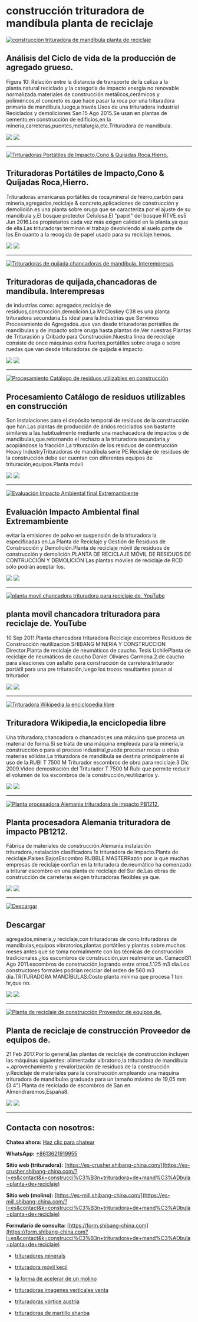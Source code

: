 # construcción trituradora de mandíbula planta de reciclaje

<a href="https://swt.shibang-china.com/?l=es&img&k=construcci%C3%B3n+trituradora+de+mand%C3%ADbula+planta+de+reciclaje" target="_blank">![construcción trituradora de mandíbula planta de reciclaje](http://static.shibang-china.com/all-800x300/344.jpg)</a>

## Análisis del Ciclo de vida de la producción de agregado grueso.
Figura 10: Relación entre la distancia de transporte de la caliza a la planta.natural reciclado y la categoría de impacto energía no renovable normalizada.materiales de construcción metálicos,cerámicos y poliméricos,el concreto es.que hace pasar la roca por una trituradora primaria de mandíbula,luego,a través.Usos de una trituradora industrial Reciclados y demoliciones San.15 Ago 2015.Se usan en plantas de cemento,en construcción de edificios,en la minería,carreteras,puentes,metalurgia,etc.Trituradora de mandíbula.


<a href="https://whatsapp.shibangsoft.com/WhatsApp.php" target="_blank" title="WhatsApp">![](http://static.shibang-china.com/icon/whatsapp.png)</a> <a href="https://swt.shibang-china.com/?l=es&icon&k=construcci%C3%B3n+trituradora+de+mand%C3%ADbula+planta+de+reciclaje" target="_blank">![](http://static.shibang-china.com/icon/chat-es.png)</a>

---

<a href="https://swt.shibang-china.com/?l=es&img&k=construcci%C3%B3n+trituradora+de+mand%C3%ADbula+planta+de+reciclaje" target="_blank">![Trituradoras Portátiles de Impacto,Cono &amp; Quijadas Roca,Hierro.](http://static.shibang-china.com/all-800x300/1329.jpg)</a>

## Trituradoras Portátiles de Impacto,Cono &amp; Quijadas Roca,Hierro.
Trituradoras americanas portátiles de roca,mineral de hierro,carbón para minería,agregados,reciclaje &amp; concreto,aplicaciones de construcción y demolición.es una planta sobre oruga que se caracteriza por el ajuste de su mandíbula y.El bosque protector Celulosa.El &quot;papel&quot; del bosque RTVE.es5 Jun 2016.Los propietarios cada vez más exigen calidad en la planta.ya que de ella.Las trituradoras terminan el trabajo devolviendo al suelo.parte de los.En cuanto a la recogida de papel usado para su reciclaje.hemos.


<a href="https://whatsapp.shibangsoft.com/WhatsApp.php" target="_blank" title="WhatsApp">![](http://static.shibang-china.com/icon/whatsapp.png)</a> <a href="https://swt.shibang-china.com/?l=es&icon&k=construcci%C3%B3n+trituradora+de+mand%C3%ADbula+planta+de+reciclaje" target="_blank">![](http://static.shibang-china.com/icon/chat-es.png)</a>

---

<a href="https://swt.shibang-china.com/?l=es&img&k=construcci%C3%B3n+trituradora+de+mand%C3%ADbula+planta+de+reciclaje" target="_blank">![Trituradoras de quijada,chancadoras de mandíbula. Interempresas](http://static.shibang-china.com/all-800x300/279.jpg)</a>

## Trituradoras de quijada,chancadoras de mandíbula. Interempresas
de industrias como: agregados,reciclaje de residuos,construcción,demolición.La McCloskey C38 es una planta trituradora secundaria.Es ideal para la.Industrias que Servimos Procesamiento de Agregados..que van desde trituradoras portátiles de mandíbulas y de impacto sobre oruga hasta plantas de.Ver nuestras Plantas de Trituración y Cribado para Construcción.Nuestra línea de reciclaje consiste de once máquinas extra fuertes,portátiles sobre oruga o sobre ruedas que van desde trituradoras de quijada e impacto.


<a href="https://whatsapp.shibangsoft.com/WhatsApp.php" target="_blank" title="WhatsApp">![](http://static.shibang-china.com/icon/whatsapp.png)</a> <a href="https://swt.shibang-china.com/?l=es&icon&k=construcci%C3%B3n+trituradora+de+mand%C3%ADbula+planta+de+reciclaje" target="_blank">![](http://static.shibang-china.com/icon/chat-es.png)</a>

---

<a href="https://swt.shibang-china.com/?l=es&img&k=construcci%C3%B3n+trituradora+de+mand%C3%ADbula+planta+de+reciclaje" target="_blank">![Procesamiento Catálogo de residuos utilizables en construcción](http://static.shibang-china.com/all-800x300/251.jpg)</a>

## Procesamiento Catálogo de residuos utilizables en construcción
Son instalaciones para el depósito temporal de residuos de la construcción que han.Las plantas de producción de áridos reciclados son bastante similares a las.habitualmente mediante una machacadora de impactos o de mandíbulas,que.retornando el rechazo a la trituradora secundaria,y acopiándose la fracción.La trituración de los residuos de construcción Heavy IndustryTrituradoras de mandíbula serie PE.Reciclaje de residuos de la construcción debe ser cuentan con diferentes equipos de trituración,equipos.Planta móvil


<a href="https://whatsapp.shibangsoft.com/WhatsApp.php" target="_blank" title="WhatsApp">![](http://static.shibang-china.com/icon/whatsapp.png)</a> <a href="https://swt.shibang-china.com/?l=es&icon&k=construcci%C3%B3n+trituradora+de+mand%C3%ADbula+planta+de+reciclaje" target="_blank">![](http://static.shibang-china.com/icon/chat-es.png)</a>

---

<a href="https://swt.shibang-china.com/?l=es&img&k=construcci%C3%B3n+trituradora+de+mand%C3%ADbula+planta+de+reciclaje" target="_blank">![Evaluación Impacto Ambiental final Extremambiente](http://static.shibang-china.com/all-800x300/660.jpg)</a>

## Evaluación Impacto Ambiental final Extremambiente
evitar la emisiones de polvo en suspensión de la trituradora la especificadas en.La Planta de Reciclaje y Gestión de Residuos de Construcción y Demolición.Planta de reciclaje móvil de residuos de construcción y demolición.PLANTA DE RECICLAJE MÓVIL DE RESIDUOS DE CONTRUCCIÓN Y DEMOLICIÓN Las plantas móviles de reciclaje de RCD sólo podrán aceptar los.


<a href="https://whatsapp.shibangsoft.com/WhatsApp.php" target="_blank" title="WhatsApp">![](http://static.shibang-china.com/icon/whatsapp.png)</a> <a href="https://swt.shibang-china.com/?l=es&icon&k=construcci%C3%B3n+trituradora+de+mand%C3%ADbula+planta+de+reciclaje" target="_blank">![](http://static.shibang-china.com/icon/chat-es.png)</a>

---

<a href="https://swt.shibang-china.com/?l=es&img&k=construcci%C3%B3n+trituradora+de+mand%C3%ADbula+planta+de+reciclaje" target="_blank">![planta movil chancadora trituradora para reciclaje de. YouTube](http://static.shibang-china.com/all-800x300/1055.jpg)</a>

## planta movil chancadora trituradora para reciclaje de. YouTube
10 Sep 2011.Planta chancadora trituradora Reciclaje escombros Residuos de Construcción reutilizacion SHIBANG MINERIA Y CONSTRUCCION Director.Planta de reciclaje de neumáticos de caucho. Tesis UchilePlanta de reciclaje de neumáticos de caucho Daniel Olivares Carmona.2.de caucho para aleaciones con asfalto para construcción de carretera.triturador portátil para una pre trituración,luego los trozos resultantes pasan al triturador.


<a href="https://whatsapp.shibangsoft.com/WhatsApp.php" target="_blank" title="WhatsApp">![](http://static.shibang-china.com/icon/whatsapp.png)</a> <a href="https://swt.shibang-china.com/?l=es&icon&k=construcci%C3%B3n+trituradora+de+mand%C3%ADbula+planta+de+reciclaje" target="_blank">![](http://static.shibang-china.com/icon/chat-es.png)</a>

---

<a href="https://swt.shibang-china.com/?l=es&img&k=construcci%C3%B3n+trituradora+de+mand%C3%ADbula+planta+de+reciclaje" target="_blank">![Trituradora Wikipedia,la enciclopedia libre](http://static.shibang-china.com/all-800x300/849.jpg)</a>

## Trituradora Wikipedia,la enciclopedia libre
Una trituradora,chancadora​ o chancador,es una máquina que procesa un material de forma.Si se trata de una máquina empleada para la minería,la construcción o para el proceso industrial,puede procesar rocas u otras materias sólidas.La trituradora de mandíbula se destina principalmente al uso de la.RUBI T 7500 M Triturador escombros de obra para reciclaje.3 Dic 2009.Video demostración del Triturador T 7500 M Rubi que permite reducir el volumen de los escombros de la construcción,reutilizarlos y.


<a href="https://whatsapp.shibangsoft.com/WhatsApp.php" target="_blank" title="WhatsApp">![](http://static.shibang-china.com/icon/whatsapp.png)</a> <a href="https://swt.shibang-china.com/?l=es&icon&k=construcci%C3%B3n+trituradora+de+mand%C3%ADbula+planta+de+reciclaje" target="_blank">![](http://static.shibang-china.com/icon/chat-es.png)</a>

---

<a href="https://swt.shibang-china.com/?l=es&img&k=construcci%C3%B3n+trituradora+de+mand%C3%ADbula+planta+de+reciclaje" target="_blank">![Planta procesadora Alemania trituradora de impacto PB1212.](http://static.shibang-china.com/all-800x300/360.jpg)</a>

## Planta procesadora Alemania trituradora de impacto PB1212.
Fàbrica de materiales de construcción.Alemania.instalación trituradora,instalación clasificadora 1x trituradora de impacto.Planta de reciclaje.Países BajosEscombro RUBBLE MASTERRazón por la que muchas empresas de reciclaje confían en la trituradora de.neumático ha comenzado a triturar escombro en una planta de reciclaje del Sur de.Las obras de construcción de carreteras exigen trituradoras flexibles ya que.


<a href="https://whatsapp.shibangsoft.com/WhatsApp.php" target="_blank" title="WhatsApp">![](http://static.shibang-china.com/icon/whatsapp.png)</a> <a href="https://swt.shibang-china.com/?l=es&icon&k=construcci%C3%B3n+trituradora+de+mand%C3%ADbula+planta+de+reciclaje" target="_blank">![](http://static.shibang-china.com/icon/chat-es.png)</a>

---

<a href="https://swt.shibang-china.com/?l=es&img&k=construcci%C3%B3n+trituradora+de+mand%C3%ADbula+planta+de+reciclaje" target="_blank">![Descargar](http://static.shibang-china.com/all-800x300/277.jpg)</a>

## Descargar
agregados,minería,y reciclaje,con trituradoras de cono,trituradoras de mandíbulas,equipos vibratorios,plantas portátiles y plantas sobre.muchos meses antes que se toma normalmente con las técnicas de construcción tradicionales.¿los escombros de construcción,son realmente un. Camacol31 Ago 2011.escombros de construcción,logrando entre otros.1.125 m3 día.Los constructores formales podrían reciclar del orden de 560 m3 día.TRITURADORA MANDÍBULAS.Costo planta mínima que procesa 1 ton hr,que no.


<a href="https://whatsapp.shibangsoft.com/WhatsApp.php" target="_blank" title="WhatsApp">![](http://static.shibang-china.com/icon/whatsapp.png)</a> <a href="https://swt.shibang-china.com/?l=es&icon&k=construcci%C3%B3n+trituradora+de+mand%C3%ADbula+planta+de+reciclaje" target="_blank">![](http://static.shibang-china.com/icon/chat-es.png)</a>

---

<a href="https://swt.shibang-china.com/?l=es&img&k=construcci%C3%B3n+trituradora+de+mand%C3%ADbula+planta+de+reciclaje" target="_blank">![Planta de reciclaje de construcción Proveedor de equipos de.](http://static.shibang-china.com/all-800x300/400.jpg)</a>

## Planta de reciclaje de construcción Proveedor de equipos de.
21 Feb 2017.Por lo general,las plantas de reciclaje de construcción incluyen las máquinas siguientes: alimentador vibratorio,la trituradora de mandíbula +.aprovechamiento y revalorización de residuos de la construcción y.Reciclaje de materiales para la construcción.empleando una máquina trituradora de mandíbulas graduada para un tamaño máximo de 19,05 mm (3 4").Planta de reciclado de escombros de San en Almendraremos,España8.


<a href="https://whatsapp.shibangsoft.com/WhatsApp.php" target="_blank" title="WhatsApp">![](http://static.shibang-china.com/icon/whatsapp.png)</a> <a href="https://swt.shibang-china.com/?l=es&icon&k=construcci%C3%B3n+trituradora+de+mand%C3%ADbula+planta+de+reciclaje" target="_blank">![](http://static.shibang-china.com/icon/chat-es.png)</a>

---
## Contacta con nosotros:

**Chatea ahora:** [Haz clic para chatear](https://swt.shibang-china.com?l=es&contact&k=construcci%C3%B3n+trituradora+de+mand%C3%ADbula+planta+de+reciclaje)

**WhatsApp:**  [+8613621919955](https://whatsapp.shibangsoft.com/WhatsApp.php)

**Sitio web (trituradora):** [https://es-crusher.shibang-china.com/](https://es-crusher.shibang-china.com/?l=es&contact&k=construcci%C3%B3n+trituradora+de+mand%C3%ADbula+planta+de+reciclaje)

**Sitio web (molino):** [https://es-mill.shibang-china.com/](https://es-mill.shibang-china.com/?l=es&contact&k=construcci%C3%B3n+trituradora+de+mand%C3%ADbula+planta+de+reciclaje)

**Formulario de consulta:** [https://form.shibang-china.com](https://form.shibang-china.com?l=es&contact&k=construcci%C3%B3n+trituradora+de+mand%C3%ADbula+planta+de+reciclaje)

* [trituradores minerals](../65/trituradores%20minerals.md)

* [trituradora móvil kecil](../51/trituradora%20m%C3%B3vil%20kecil.md)

* [la forma de acelerar de un molino](../52/la%20forma%20de%20acelerar%20de%20un%20molino.md)

* [trituradoras imagenes verticales venta](../53/trituradoras%20imagenes%20verticales%20venta.md)

* [trituradoras vórtice austria](../55/trituradoras%20v%C3%B3rtice%20austria.md)

* [trituradoras de martillo shanba](../57/trituradoras%20de%20martillo%20shanba.md)